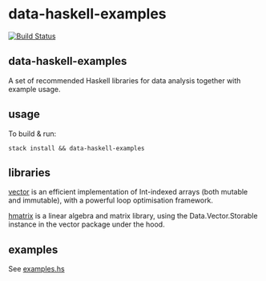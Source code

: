 data-haskell-examples
=====================

[![Build
Status](https://travis-ci.org/tonyday567/data-haskell-examples.png)](https://travis-ci.org/tonyday567/data-haskell-examples)

data-haskell-examples
---------------------

A set of recommended Haskell libraries for data analysis together with example usage.

usage
-----

To build & run:

    stack install && data-haskell-examples

libraries
---

[vector](http://www.datahaskell.org/docs/library/vector.html) is an efficient implementation of Int-indexed arrays (both mutable and immutable), with a powerful loop optimisation framework.

[hmatrix](http://www.datahaskell.org/docs/library/hmatrix.html) is a linear algebra and matrix library, using the Data.Vector.Storable instance in the vector package under the hood.

examples
---

See [examples.hs](examples/examples.hs)
